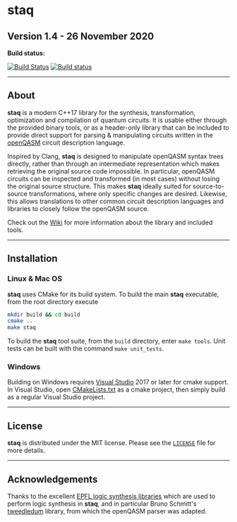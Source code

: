 # staq
## Version 1.4 - 26 November 2020

**Build status:**

[![Build Status](https://travis-ci.com/softwareQinc/staq.svg?branch=main)](https://travis-ci.com/softwareQinc/staq)
[![Build status](https://ci.appveyor.com/api/projects/status/gwc8fde2jdp3tol7?svg=true)](https://ci.appveyor.com/project/vsoftco/staq)

---
## About

**staq** is a modern C++17 library for the synthesis, transformation,
optimization and compilation of quantum circuits. It is usable either 
through the provided binary tools, or as a header-only library that can 
be included to provide direct support for parsing & manipulating circuits
written in the [openQASM](https://github.com/Qiskit/openqasm) circuit
description language.

Inspired by Clang, **staq** is designed to manipulate openQASM syntax trees
directly, rather than through an intermediate representation which makes 
retrieving the original source code impossible. In particular, openQASM
circuits can be inspected and transformed (in most cases) without losing the
original source structure. This makes **staq** ideally suited for
source-to-source transformations, where only specific changes are desired.
Likewise, this allows translations to other common circuit description languages
and libraries to closely follow the openQASM source.

Check out the [Wiki](https://github.com/softwareQinc/staq/wiki) for
more information about the library and included tools.

---
## Installation

### Linux & Mac OS
**staq** uses CMake for its build system. To build the main **staq** 
executable, from the root directory execute

  ```bash
  mkdir build && cd build
  cmake ..
  make staq
  ```

To build the **staq** tool suite, from the `build` directory, enter 
`make tools`. Unit tests can be built with the command `make unit_tests`.

### Windows
Building on Windows requires [Visual Studio](https://www.visualstudio.com) 2017 
or later for cmake support. In Visual Studio, open
[CMakeLists.txt](https://github.com/softwareQinc/staq/blob/main/CMakeLists.txt)
as a cmake project, then simply build as a regular Visual Studio project.

---
## License
**staq** is distributed under the MIT license. Please see the
[`LICENSE`](https://github.com/softwareQinc/staq/blob/main/LICENSE) file for
more details.

---
## Acknowledgements
Thanks to the excellent [EPFL logic synthesis
libraries](https://github.com/lsils/lstools-showcase) which are used to perform
logic synthesis in **staq**, and in particular Bruno Schmitt's
[tweedledum](https://github.com/boschmitt/tweedledum) library, from which the
openQASM parser was adapted.
